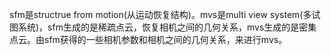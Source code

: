 sfm是structrue from motion(从运动恢复结构)。mvs是multi view system(多试图系统)，sfm生成的是稀疏点云，恢复相机之间的几何关系，mvs生成的是密集点云。由sfm获得的一些相机参数和相机之间的几何关系，来进行mvs。

